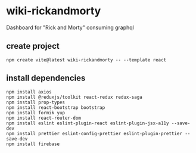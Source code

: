 # wiki-rickandmorty

Dashboard for "Rick and Morty" consuming graphql

## create project

```properties
npm create vite@latest wiki-rickandmorty -- --template react
```

## install dependencies

```properties
npm install axios
npm install @reduxjs/toolkit react-redux redux-saga
npm install prop-types
npm install react-bootstrap bootstrap
npm install formik yup
npm install react-router-dom
npm install eslint eslint-plugin-react eslint-plugin-jsx-a11y --save-dev
npm install prettier eslint-config-prettier eslint-plugin-prettier --save-dev
npm install firebase
```
